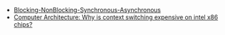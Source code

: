 - [Blocking-NonBlocking-Synchronous-Asynchronous](https://homoefficio.github.io/2017/02/19/Blocking-NonBlocking-Synchronous-Asynchronous/)
- [Computer Architecture: Why is context switching expensive on intel x86 chips?](https://www.quora.com/Computer-Architecture-Why-is-context-switching-expensive-on-intel-x86-chips)